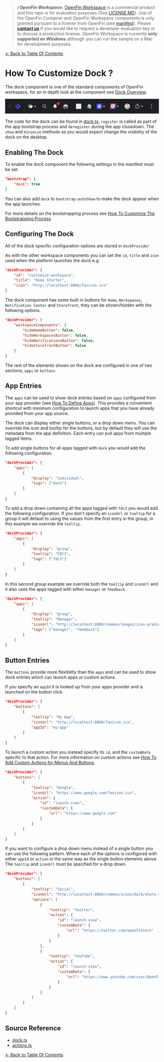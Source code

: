 > **_:information_source: OpenFin Workspace:_** [OpenFin Workspace](https://www.openfin.co/workspace/) is a commercial product and this repo is for evaluation purposes (See [LICENSE.MD](../LICENSE.MD)). Use of the OpenFin Container and OpenFin Workspace components is only granted pursuant to a license from OpenFin (see [manifest](../public/manifest.fin.json)). Please [**contact us**](https://www.openfin.co/workspace/poc/) if you would like to request a developer evaluation key or to discuss a production license.
> OpenFin Workspace is currently **only supported on Windows** although you can run the sample on a Mac for development purposes.

[<- Back to Table Of Contents](../README.md)

# How To Customize Dock ?

The dock component is one of the standard components of OpenFin workspace, for an in depth look at the component see [Dock Overview](https://developers.openfin.co/of-docs/docs/dock-overview).

![Dock](./assets/dock.png)

The code for the dock can be found in [dock.ts](../client/src/framework/workspace/dock.ts), `register` is called as part of the app bootstrap process and `deregister` during the app closedown. The `show` and `minimize` methods as you would expect change the visibility of the dock on the desktop.

## Enabling The Dock

To enable the dock component the following settings in the manifest must be set.

```json
"bootstrap": {
    "dock": true
}
```

You can also add `dock` to `bootstrap:autoShow` to make the dock appear when the app launches.

For more details on the bootstrapping process see [How To Customize The Bootstrapping Process](./how-to-customize-the-bootstrapping-process.md)

## Configuring The Dock

All of the dock specific configuration options are stored in `dockProvider`

As with the other workspace components you can set the `id`, `title` and `icon` used when the platform launches the dock e.g.

```json
"dockProvider": {
    "id": "customize-workspace",
    "title": "Home Starter",
    "icon": "http://localhost:8080/favicon.ico"
}
```

The dock component has some built in buttons for `Home`, `Workspaces`, `Notification Center` and `Storefront`, they can be shown/hidden with the following options.

```json
"dockProvider": {
    "workspaceComponents": {
        "hideHomeButton": false,
        "hideWorkspacesButton": false,
        "hideNotificationsButton": false,
        "hideStorefrontButton": false
    }
}
```

The rest of the elements shown on the dock are configured in one of two sections, `apps` or `buttons`.

## App Entries

The `apps` can be used to show dock entries based on `apps` configured from your app provider (see [How To Define Apps](./how-to-define-apps.md)). This provides a convenient shortcut with minimum configuration to launch apps that you have already provided from your app source.

The dock can display either single buttons, or a drop down menu. You can override the icon and tooltip for the buttons, but by default they will use the metadata from the app definition. Each entry can pull apps from multiple tagged items.

To add single buttons for all apps tagged with `dock` you would add the following configuration.

```json
"dockProvider": {
    "apps": [
        {
            "display": "individual",
            "tags": ["dock"]
        }
    ]
}
```

To add a drop down containing all the apps tagged with `fdc3` you would add the following configuration. If you don't specify an `iconUrl` or `tooltip` for a group it will default to using the values from the first entry in the group, in this example we override the `tooltip`.

```json
"dockProvider": {
    "apps": [
        {
            "display": "group",
            "tooltip": "FDC3",
            "tags": ["fdc3"]
        }
    ]
}
```

In this second group example we override both the `tooltip` and `iconUrl` and it also uses the apps tagged with either `manager` or `feedback`.

```json
"dockProvider": {
    "apps": [
        {
            "display": "group",
            "tooltip": "Manager",
            "iconUrl": "http://localhost:8080/common/images/icon-gradient.png",
            "tags": ["manager", "feedback"]
        }
    ]
}
```

## Button Entries

The `buttons` provide more flexibility than the `apps` and can be used to show dock entries which can launch apps or custom actions.

If you specify an `appId` it is looked up from your apps provider and is launched on the button click.

```json
"dockProvider": {
    "buttons": [
        {
            "tooltip": "My App",
            "iconUrl": "http://localhost:8080/favicon.ico",
            "appId": "my-app"
        }
    ]
}
```

To launch a custom action you instead specify its `id`, and the `customData` specific to that action. For more information on custom actions see [How To Add Custom Actions for Menus And Buttons](./how-to-add-custom-actions-for-menus-and-buttons.md).

```json
"dockProvider": {
    "buttons": [
        {
            "tooltip": "Google",
            "iconUrl": "https://www.google.com/favicon.ico",
            "action": {
                "id": "launch-view",
                "customData": {
                    "url": "https://www.google.com"
                }
            }
        }
    ]
}
```

If you want to configure a drop down menu instead of a single button you can use the following pattern. Where each of the options is configured with either `appId` or `action` in the same way as the single button elements above. The `tooltip` and `iconUrl` must be specified for a drop down.

```json
"dockProvider": {
    "buttons": [
        {
            "tooltip": "Social",
            "iconUrl": "http://localhost:8080/common/icons/dark/share.svg",
            "options": [
                {
                    "tooltip": "Twitter",
                    "action": {
                        "id": "launch-view",
                        "customData": {
                            "url": "https://twitter.com/openfintech"
                        }
                    }
                },
                {
                    "tooltip": "YouTube",
                    "action": {
                        "id": "launch-view",
                        "customData": {
                            "url": "https://www.youtube.com/user/OpenFinTech"
                        }
                    }
                }
            ]
        }
    ]
}
```

## Source Reference

- [dock.ts](../client/src/framework/workspace/dock.ts)
- [actions.ts](../client/src/framework/actions.ts)

[<- Back to Table Of Contents](../README.md)
